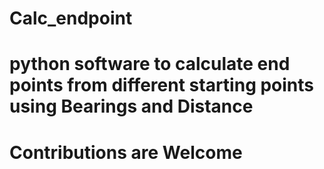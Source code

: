 # Calc_endpoint
# python software to calculate end points from different starting points using Bearings and Distance
# Contributions are Welcome
